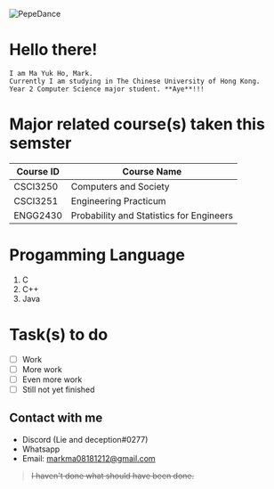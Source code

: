 ![PepeDance](https://cdn.discordapp.com/emojis/444226569016311829.gif?v=1)

# **Hello there!**
	I am Ma Yuk Ho, Mark. 
	Currently I am studying in The Chinese University of Hong Kong.
	Year 2 Computer Science major student. **Aye**!!!
	
# Major related course(s) taken this semster
|Course ID | Course Name |
|--- |---|
|CSCI3250 |Computers and Society |
|CSCI3251 |Engineering Practicum |
|ENGG2430 |Probability and Statistics for Engineers|
	
# Progamming Language
1. C
2. C++
3. Java

# Task(s) to do
- [ ] Work
- [ ] More work
- [ ] Even more work
- [ ] Still not yet finished

## Contact with me
- Discord (Lie and deception#0277)
- Whatsapp
- Email: markma08181212@gmail.com
>~~I haven't done what should have been done.~~